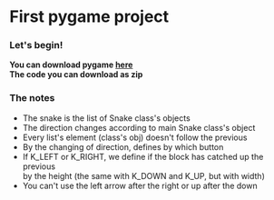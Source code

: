 # First pygame project
### Let's begin!
**You can download pygame [here](http://www.pygame.org/download.shtml)** \
**The code you can download as zip** 
### The notes
- The snake is the list of Snake class's objects 
- The direction changes according to main Snake class's object 
- Every list's element (class's obj) doesn't follow the previous 
- By the changing of direction, defines by which button
- If K_LEFT or K_RIGHT, we define if the block has catched up the previous \
  by the height (the same with K_DOWN and K_UP, but with width)
- You can't use the left arrow after the right or up after the down

